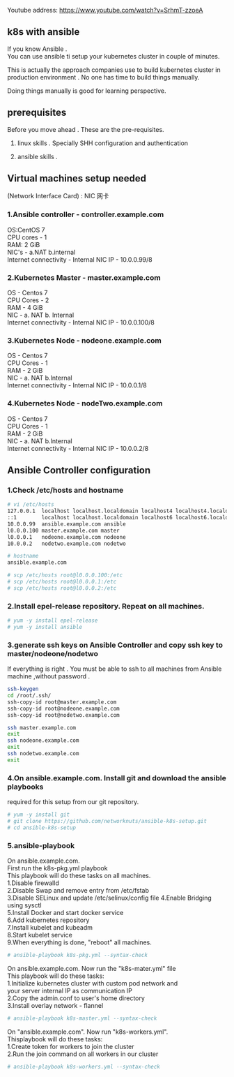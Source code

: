 Youtube address: https://www.youtube.com/watch?v=SrhmT-zzoeA  



## k8s with ansible

If you know Ansible .  
You can use ansible ti setup your kubernetes cluster in couple of minutes.  

This is actually the approach companies use to build kubernetes cluster in  
production environment . No one has time to build things manually.  

Doing things manually is good for learning perspective.  

## prerequisites

Before you move ahead . These are the pre-requisites.

1. linux skills . Specially SHH configuration and authentication 

2. ansible skills .

## Virtual machines setup needed
(Network Interface Card) : NIC  网卡  
### 1.Ansible controller - controller.example.com
OS:CentOS 7               
CPU cores - 1  
RAM: 2 GiB              
NIC's - a.NAT b.internal  
Internet connectivity - Internal NIC IP - 10.0.0.99/8  

### 2.Kubernetes Master - master.example.com  
OS - Centos 7  
CPU Cores - 2  
RAM - 4 GiB  
NIC - a. NAT b. Internal  
Internet connectivity - Internal NIC IP - 10.0.0.100/8  

### 3.Kubernetes Node - nodeone.example.com
OS - Centos 7  
CPU Cores - 1  
RAM - 2 GiB  
NIC - a. NAT b.Internal  
Internet connectivity - Internal NIC IP - 10.0.0.1/8  


### 4.Kubernetes Node - nodeTwo.example.com
OS - Centos 7  
CPU Cores - 1  
RAM - 2 GiB  
NIC - a. NAT b.Internal  
Internet connectivity - Internal NIC IP - 10.0.0.2/8  


## Ansible Controller configuration
### 1.Check /etc/hosts and hostname
```bash
# vi /etc/hosts
127.0.0.1  localhost localhost.localdomain localhost4 localhost4.localdomain4
::1        localhost localhost.localdomain localhost6 localhost6.localdomain6
10.0.0.99  ansible.example.com ansible
l0.0.0.100 master.example.com master
l0.0.0.1   nodeone.example.com nodeone
10.0.0.2   nodetwo.example.com nodetwo

# hostname
ansible.example.com

# scp /etc/hosts root@l0.0.0.100:/etc
# scp /etc/hosts root@l0.0.0.1:/etc
# scp /etc/hosts root@l0.0.0.2:/etc
```

### 2.Install epel-release repository. Repeat on all machines.

```bash
# yum -y install epel-release
# yum -y install ansible
```
### 3.generate ssh keys on Ansible Controller and copy ssh key to master/nodeone/nodetwo
If everything is right . You must be able to ssh to all machines from Ansible machine ,without password .

```bash
ssh-keygen
cd /root/.ssh/
ssh-copy-id root@master.example.com
ssh-copy-id root@nodeone.example.com
ssh-copy-id root@nodetwo.example.com

ssh master.example.com  
exit  
ssh nodeone.example.com  
exit  
ssh nodetwo.example.com  
exit  
```

### 4.On ansible.example.com. Install git and download the ansible playbooks   
required for this setup from our git repository.
```bash
# yum -y install git  
# git clone https://github.com/networknuts/ansible-k8s-setup.git  
# cd ansible-k8s-setup
```
### 5.ansible-playbook
On ansible.example.com.   
First run the k8s-pkg.yml playbook  
This playbook will do these tasks on all machines.  
1.Disable firewalld  
2.Disable Swap and remove entry from /etc/fstab  
3.Disable SELinux and update /etc/selinux/config file
4.Enable Bridging using sysctl  
5.Install Docker and start docker service  
6.Add kubernetes repository  
7.Install kubelet and kubeadm  
8.Start kubelet service  
9.When everything is done, "reboot" all machines.

```bash
# ansible-playbook k8s-pkg.yml --syntax-check
```

On ansible.example.com. Now run the "k8s-mater.yml" file  
This playbook will do these tasks:  
1.Initialize kubernetes cluster with custom pod network and  
your server internal IP as communication IP  
2.Copy the admin.conf to user's home directory  
3.Install overlay network - flannel  
```bash
# ansible-playbook k8s-master.yml --syntax-check
```

On "ansible.example.com". Now run "k8s-workers.yml".  
Thisplaybook will do these tasks:  
1.Create token for workers to join the cluster  
2.Run the join command on all workers in our cluster 
```bash
# ansible-playbook k8s-workers.yml --syntax-check
```

 